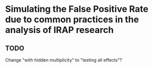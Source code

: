 # Simulating the False Positive Rate due to common practices in the analysis of IRAP research



## TODO

Change "with hidden multiplicity" to "testing all effects"?
